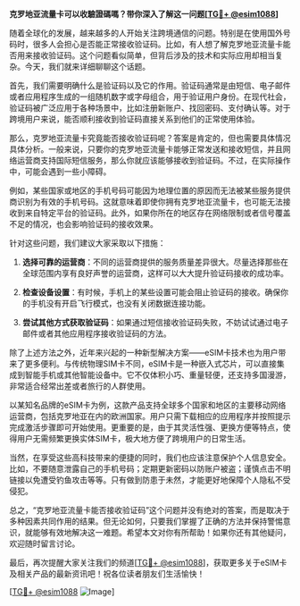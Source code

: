 **克罗地亚流量卡可以收驗證碼嗎？带你深入了解这一问题[[TG💪+ @esim1088](https://t.me/s/esim1088)]**

随着全球化的发展，越来越多的人开始关注跨境通信的问题。特别是在使用国外号码时，很多人会担心是否能正常接收验证码。比如，有人想了解克罗地亚流量卡能否用来接收验证码。这个问题看似简单，但背后涉及的技术和实际应用却相当复杂。今天，我们就来详细聊聊这个话题。

首先，我们需要明确什么是验证码以及它的作用。验证码通常是由短信、电子邮件或者应用程序生成的一组随机数字或字母组合，用于验证用户身份。在现代社会，验证码被广泛应用于各种场景中，比如注册新账户、找回密码、支付确认等。对于跨境用户来说，能否顺利接收到验证码直接关系到他们的正常使用体验。

那么，克罗地亚流量卡究竟能否接收验证码呢？答案是肯定的，但也需要具体情况具体分析。一般来说，只要你的克罗地亚流量卡能够正常发送和接收短信，并且网络运营商支持国际短信服务，那么你就应该能够接收到验证码。不过，在实际操作中，可能会遇到一些小障碍。

例如，某些国家或地区的手机号码可能因为地理位置的原因而无法被某些服务提供商识别为有效的手机号码。这就意味着即使你拥有克罗地亚流量卡，也可能无法接收到来自特定平台的验证码。此外，如果你所在的地区存在网络限制或者信号覆盖不足的情况，也会影响验证码的接收效果。

针对这些问题，我们建议大家采取以下措施：

1. **选择可靠的运营商**：不同的运营商提供的服务质量差异很大。尽量选择那些在全球范围内享有良好声誉的运营商，这样可以大大提升验证码接收的成功率。
   
2. **检查设备设置**：有时候，手机上的某些设置可能会阻止验证码的接收。确保你的手机没有开启飞行模式，也没有关闭数据连接功能。

3. **尝试其他方式获取验证码**：如果通过短信接收验证码失败，不妨试试通过电子邮件或者其他应用程序接收验证码的方法。

除了上述方法之外，近年来兴起的一种新型解决方案——eSIM卡技术也为用户带来了更多便利。与传统物理SIM卡不同，eSIM卡是一种嵌入式芯片，可以直接集成到智能手机或其他智能设备中。它不仅体积小巧、重量轻便，还支持多国漫游，非常适合经常出差或者旅行的人群使用。

以某知名品牌的eSIM卡为例，这款产品支持全球多个国家和地区的主要移动网络运营商，包括克罗地亚在内的欧洲国家。用户只需下载相应的应用程序并按照提示完成激活步骤即可开始使用。更重要的是，由于其灵活性强、更换方便等特点，使得用户无需频繁更换实体SIM卡，极大地方便了跨境用户的日常生活。

当然，在享受这些高科技带来的便捷的同时，我们也应该注意保护个人信息安全。比如，不要随意泄露自己的手机号码；定期更新密码以防账户被盗；谨慎点击不明链接以免遭受钓鱼攻击等等。只有做到防患于未然，才能更好地保障个人隐私不受侵犯。

总之，“克罗地亚流量卡能否接收验证码”这个问题并没有绝对的答案，而是取决于多种因素共同作用的结果。但无论如何，只要我们掌握了正确的方法并保持警惕意识，就能够有效地解决这一难题。希望本文对你有所帮助！如果你还有其他疑问，欢迎随时留言讨论。

最后，再次提醒大家关注我们的频道[[TG💪+ @esim1088](https://t.me/s/esim1088)]，获取更多关于eSIM卡及相关产品的最新资讯吧！祝各位读者朋友们生活愉快！

[[TG💪+ @esim1088](https://t.me/s/esim1088) ![Image](https://i.postimg.cc/4NQfJmqS/Snipaste-2025-05-13-00-14-12.png)]